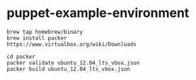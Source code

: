 puppet-example-environment
==========================

    brew tap homebrew/binary
    brew install packer
    https://www.virtualbox.org/wiki/Downloads
    
    cd packer
    packer validate ubuntu_12.04_lts_vbox.json
    packer build ubuntu_12.04_lts_vbox.json
    
